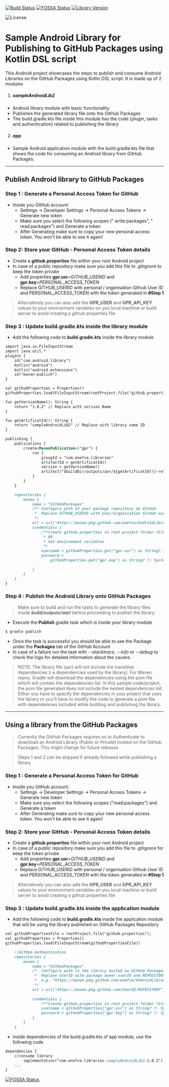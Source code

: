 
[![Build Status](https://github.com/enefce/AndroidLibrary-GPR-KDSL/workflows/Android%20CI/badge.svg)](https://github.com/enefce/AndroidLibrary-GPR-KDSL/actions)
[![FOSSA Status](https://app.fossa.com/api/projects/git%2Bgithub.com%2Fenefce%2FAndroidLibrary-GPR-KDSL.svg?type=shield)](https://app.fossa.com/projects/git%2Bgithub.com%2Fenefce%2FAndroidLibrary-GPR-KDSL?ref=badge_shield)
[![Library Version](https://img.shields.io/badge/LibraryVersion-v1.0.2-brightgreen)](https://github.com/enefce/AndroidLibrary-GPR-KDSL/packages/50498)

![License](https://img.shields.io/github/license/enefce/AndroidLibrary-GPR-KDSL?color=2fc544)


# Sample Android Library for Publishing to GitHub Packages using Kotlin DSL script

  This Android project showcases the steps to publish and consume Android Libraries on the GitHub Packages using Kotlin DSL script.
   It is made up of 2 modules 
   
  1. ##### sampleAndroidLib2
   - Android library module with basic functionality
   - Publishes the generated library file onto the GitHub Packages
   - The build.gradle.kts file inside this module has the code (plugin, tasks and authentication) related to publishing the library
  2.  #####  app
   - Sample Android application module with the build.gradle.kts file that shows the code for consuming an Android library from GitHub Packages.
 
------------
## Publish Android library to GitHub Packages

### Step 1 : Generate a Personal Access Token for GitHub
- Inside you GitHub account:
	- Settings -> Developer Settings -> Personal Access Tokens -> Generate new token
	- Make sure you select the following scopes (" write:packages", " read:packages") and Generate a token
	- After Generating make sure to copy your new personal access token. You won’t be able to see it again!

### Step 2: Store your GitHub - Personal Access Token details
- Create a **github.properties** file within your root Android project
- In case of a public repository make sure you  add this file to .gitignore to keep the token private
	- Add properties **gpr.usr**=*GITHUB_USERID* and **gpr.key**=*PERSONAL_ACCESS_TOKEN*
	- Replace GITHUB_USERID with personal / organisation Github User ID and PERSONAL_ACCESS_TOKEN with the token generated in **#Step 1**
	
> Alternatively you can also add the **GPR_USER** and **GPR_API_KEY** values to your environment variables on you local machine or build server to avoid creating a github properties file

### Step 3 : Update build.gradle.kts inside the library module
- Add the following code to **build.gradle.kts** inside the library module
```markdown
import java.io.FileInputStream
import java.util.*
plugins {
    id("com.android.library")
    kotlin("android")
    kotlin("android.extensions")
    id("maven-publish")
}
```
```markdown
val githubProperties = Properties()
githubProperties.load(FileInputStream(rootProject.file("github.properties")))
```
```markdown
fun getVersionName(): String {
    return "1.0.2" // Replace with version Name
}
```
```markdown
fun getArtificatId(): String {
    return "sampleAndroidLib2" // Replace with library name ID
}
```
```markdown
publishing {
    publications {
        create<MavenPublication>("gpr") {
            run {
                groupId = "com.enefce.libraries"
                artifactId = getArtificatId()
                version = getVersionName()
                artifact("$buildDir/outputs/aar/${getArtificatId()}-release.aar")
            }
        }
    }

    repositories {
        maven {
            name = "GitHubPackages"
            /** Configure path of your package repository on Github
             *  Replace GITHUB_USERID with your/organisation Github userID and REPOSITORY with the repository name on GitHub
             */
            url = uri("https://maven.pkg.github.com/enefce/AndroidLibrary-GPR-KDSL")
            credentials {
                /**Create github.properties in root project folder file with gpr.usr=GITHUB_USER_ID  & gpr.key=PERSONAL_ACCESS_TOKEN
                 * OR
                 * Set environment variables
                 */
                username = githubProperties.get("gpr.usr") as String? ?: System.getenv("GPR_USER")
                password =
                    githubProperties.get("gpr.key") as String? ?: System.getenv("GPR_API_KEY")

            }
        }
    }
}
```
### Step 4 : Publish the Android Library onto GitHub Packages
> Make sure to build and run the tasks to generate the library files inside ***build/outputs/aar/*** before proceeding to publish the library.

- Execute the ****Publish**** gradle task which is inside your library module
  
```markdown
$ gradle publish
```
- Once the task is successful you should be able to see the Package under the **Packages** tab of the GitHub Account
- In case of a failure run the task with *--stacktrace*, *--info* or *--debug* to check the logs for detailed information about the causes.
	
>NOTE: The library file (aar) will not include the transitive dependencies (i.e.dependencies used by the library).
For Maven repos, Gradle will download the dependencies using the pom file which will contain the dependencies list.
In this sample code/project, the pom file generated does not include the nested dependencies list. Either you have to specify the dependencies in your project that uses the library or you'll have to modify the code to generate a pom file with dependencies included while building and publishing the library.
------------
## Using a library from the GitHub Packages
> Currently the GitHub Packages requires us to Authenticate to download an Android Library (Public or Private) hosted on the GitHub Packages. This might change for future releases

> Steps 1 and 2 can be skipped if already followed while publishing a library

### Step 1 : Generate a Personal Access Token for GitHub
- Inside you GitHub account:
	- Settings -> Developer Settings -> Personal Access Tokens -> Generate new token
	- Make sure you select the following scopes ("read:packages") and Generate a token
	- After Generating make sure to copy your new personal access token. You won’t be able to see it again!

### Step 2: Store your GitHub - Personal Access Token details
- Create a **github.properties** file within your root Android project
- In case of a public repository make sure you  add this file to .gitignore for keep the token private
	- Add properties **gpr.usr**=*GITHUB_USERID* and **gpr.key**=*PERSONAL_ACCESS_TOKEN*
	- Replace GITHUB_USERID with personal / organisation Github User ID and PERSONAL_ACCESS_TOKEN with the token generated in **#Step 1**
	
> Alternatively you can also add the **GPR_USER** and **GPR_API_KEY** values to your environment variables on you local machine or build server to avoid creating a github properties file

### Step 3 : Update build.gradle.kts inside the application module
- Add the following code to **build.gradle.kts** inside the application module that will be using the library published on GitHub Packages Repository
```markdown
val githubPropertiesFile = rootProject.file("github.properties");
val githubProperties = Properties()
githubProperties.load(FileInputStream(githubPropertiesFile))
```
```markdown
    //GitHub Authentication
    repositories {
        maven {
            name = "GitHubPackages"
            /*  Configure path to the library hosted on GitHub Packages Registry
             *  Replace UserID with package owner userID and REPOSITORY with the repository name
             *  e.g. "https://maven.pkg.github.com/enefce/AndroidLibrary-GPR-KDSL"
             */
            url = uri("https://maven.pkg.github.com/UserID/REPOSITORY")
	    
            credentials {
                /**Create github.properties in root project folder file with gpr.usr=GITHUB_USER_ID  & gpr.key =PERSONAL_ACCESS_TOKEN**/
                username = githubProperties["gpr.usr"] as String? ?: System.getenv("GPR_USER")
                password = githubProperties["gpr.key"] as String? ?: System.getenv("GPR_API_KEY")
            }
        }
    }
```

- inside dependencies of the build.gradle.kts of app module, use the following code
```markdown
dependencies {
    //consume library
        implementation("com.enefce.libraries:sampleAndroidLib2:1.0.2")
	...
}
```


[![FOSSA Status](https://app.fossa.com/api/projects/git%2Bgithub.com%2Fenefce%2FAndroidLibrary-GPR-KDSL.svg?type=large)](https://app.fossa.com/projects/git%2Bgithub.com%2Fenefce%2FAndroidLibrary-GPR-KDSL?ref=badge_large)


